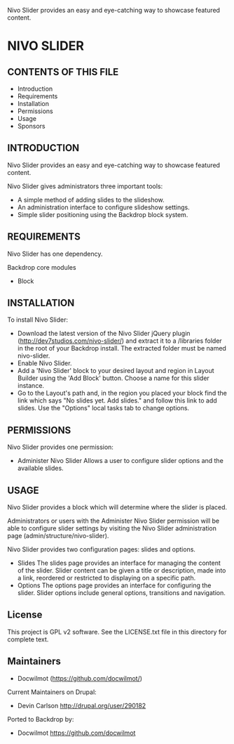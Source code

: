 Nivo Slider provides an easy and eye-catching way to showcase featured content.

NIVO SLIDER
===========

CONTENTS OF THIS FILE
---------------------

 - Introduction
 - Requirements
 - Installation
 - Permissions
 - Usage
 - Sponsors

INTRODUCTION
------------

Nivo Slider provides an easy and eye-catching way to showcase featured content.

Nivo Slider gives administrators three important tools:

 - A simple method of adding slides to the slideshow.
 - An administration interface to configure slideshow settings.
 - Simple slider positioning using the Backdrop block system.

REQUIREMENTS
------------

Nivo Slider has one dependency.

Backdrop core modules
 - Block

INSTALLATION
------------

To install Nivo Slider:

 - Download the latest version of the Nivo Slider jQuery plugin
   (http://dev7studios.com/nivo-slider/) and extract it to a 
   /libraries folder in the root of your Backdrop install. The
   extracted folder must be named nivo-slider.
 - Enable Nivo Slider.
 - Add a 'Nivo Slider' block to your desired layout and region in Layout 
   Builder using the 'Add Block' button. Choose a name for this slider instance.
 - Go to the Layout's path and, in the region you placed your block find the
   link which says "No slides yet. Add slides." and follow this link to add 
   slides. Use the "Options" local tasks tab to change options.

PERMISSIONS
------------

Nivo Slider provides one permission:

 - Administer Nivo Slider
    Allows a user to configure slider options and the available slides.

USAGE
-----

Nivo Slider provides a block which will determine where the slider is placed.

Administrators or users with the Administer Nivo Slider permission will be able
to configure slider settings by visiting the Nivo Slider administration page 
(admin/structure/nivo-slider).

Nivo Slider provides two configuration pages: slides and options.
 - Slides
    The slides page provides an interface for managing the content of the
    slider. Slider content can be given a title or description, made into a
    link, reordered or restricted to displaying on a specific path.
 - Options
    The options page provides an interface for configuring the slider. Slider
    options include general options, transitions and navigation.

License
-------

This project is GPL v2 software. See the LICENSE.txt file in this directory for
complete text.

Maintainers
-----------

- Docwilmot (https://github.com/docwilmot/)

Current Maintainers on Drupal:

 - Devin Carlson <http://drupal.org/user/290182>
 
Ported to Backdrop by:

 - Docwilmot <https://github.com/docwilmot>
